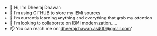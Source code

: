 - 👋 Hi, I’m Dheeraj Dhawan
- 👀 I’m using GITHUB to store my IBMi sources
- 🌱 I’m currently learning anything and everything that grab my attention
- 💞️ I’m looking to collaborate on IBMi modernization.....
- 📫 You can reach me on 'dheerajdhawan.as400@gmail.com'

<!---
DjDhawan/DjDhawan is a ✨ special ✨ repository because its `README.md` (this file) appears on your GitHub profile.
You can click the Preview link to take a look at your changes.
--->
